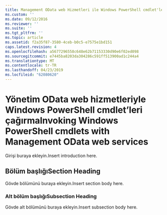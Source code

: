 ```yaml
---
title: Management OData web Hizmetleri ile Windows PowerShell cmdlet'leri çağırma | Microsoft Docs
ms.custom: ''
ms.date: 09/12/2016
ms.reviewer: ''
ms.suite: ''
ms.tgt_pltfrm: ''
ms.topic: article
ms.assetid: f2a35f87-3580-4ceb-b0c5-e7575e1bd151
caps.latest.revision: 4
ms.openlocfilehash: a5677296558c648e62b71153330d90e6f02ed098
ms.sourcegitcommit: e7445ba8203da304286c591ff513900ad1c244a4
ms.translationtype: MT
ms.contentlocale: tr-TR
ms.lasthandoff: 04/23/2019
ms.locfileid: "62080620"
---
```

# <a name="invoking-windows-powershell-cmdlets-with-management-odata-web-services"></a><span data-ttu-id="74096-102">Yönetim OData web hizmetleriyle Windows PowerShell cmdlet’leri çağırma</span><span class="sxs-lookup"><span data-stu-id="74096-102">Invoking Windows PowerShell cmdlets with Management OData web services</span></span>

<span data-ttu-id="74096-103">Girişi buraya ekleyin.</span><span class="sxs-lookup"><span data-stu-id="74096-103">Insert introduction here.</span></span>

## <a name="section-heading"></a><span data-ttu-id="74096-104">Bölüm başlığı</span><span class="sxs-lookup"><span data-stu-id="74096-104">Section Heading</span></span>

<span data-ttu-id="74096-105">Gövde bölümünü buraya ekleyin.</span><span class="sxs-lookup"><span data-stu-id="74096-105">Insert section body here.</span></span>

### <a name="subsection-heading"></a><span data-ttu-id="74096-106">Alt bölüm başlığı</span><span class="sxs-lookup"><span data-stu-id="74096-106">Subsection Heading</span></span>

<span data-ttu-id="74096-107">Gövde alt bölümünü buraya ekleyin.</span><span class="sxs-lookup"><span data-stu-id="74096-107">Insert subsection body here.</span></span>